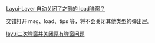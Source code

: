 [Layui-Layer 自动关闭了之前的 load弹窗？](https://segmentfault.com/q/1010000018833649)

交错打开 msg、load、tips 等，将不会关闭其他类型的弹出层。


[layui二次弹窗并关闭原有弹窗问题](https://blog.csdn.net/dongzhanglong/article/details/109738063)



